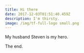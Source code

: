 ```yaml
---
title: Hi there
date: 2017-12-03T01:51:40.459Z
description: I'm thirsty.
image: /img/tf-full-logo small.png
---
```

My husband Steven is my hero.



The end.
